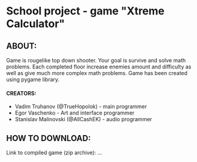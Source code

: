 # School project - game "Xtreme Calculator" #

## ABOUT: ##
Game is rougelike top down shooter. Your goal is survive and solve math problems. Each completed floor increase enemies amount and difficulty as well as give much more complex math problems. Game has been created using pygame library.

#### CREATORS: 
- Vadim Truhanov (@TrueHopolok) - main programmer
- Egor Vaschenko - Art and interface programmer
- Stanislav Malinovski (@AllCashEK)  - audio programmer

## HOW TO DOWNLOAD: #
Link to compiled game (zip archive): ...
